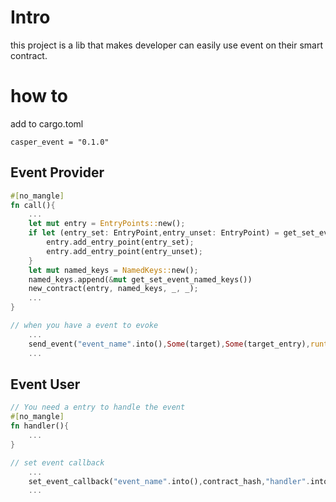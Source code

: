 # Intro

this project is a lib that makes developer can easily use event on their smart contract.

# how to
add to cargo.toml
```
casper_event = "0.1.0"
```

## Event Provider

```rust
#[no_mangle]
fn call(){
    ...
    let mut entry = EntryPoints::new();
    if let (entry_set: EntryPoint,entry_unset: EntryPoint) = get_set_event_entry(){
        entry.add_entry_point(entry_set);
        entry.add_entry_point(entry_unset);
    }
    let mut named_keys = NamedKeys::new();
    named_keys.append(&mut get_set_event_named_keys())
    new_contract(entry, named_keys, _, _);
    ...
}

// when you have a event to evoke
    ...
    send_event("event_name".into(),Some(target),Some(target_entry),runtime_args!{})
    ...
```

## Event User

```rust
// You need a entry to handle the event
#[no_mangle]
fn handler(){
    ...
}

// set event callback
    ...
    set_event_callback("event_name".into(),contract_hash,"handler".into(),target_hash);
    ...
```